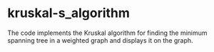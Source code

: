 # kruskal-s_algorithm
The code implements the Kruskal algorithm for finding the minimum spanning tree in a weighted graph and displays it on the graph.
